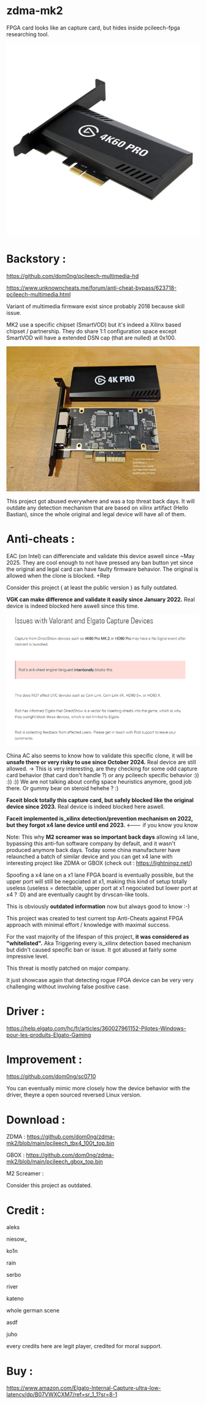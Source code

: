 # zdma-mk2
FPGA card looks like an capture card, but hides inside pcileech-fpga researching tool.

![screenshot](https://github.com/dom0ng/zdma-mk2/blob/main/4k60pro.jpg)

# Backstory :

https://github.com/dom0ng/pcileech-multimedia-hd

https://www.unknowncheats.me/forum/anti-cheat-bypass/623718-pcileech-multimedia.html

Variant of multimedia firmware exist since probably 2018 because skill issue.

MK2 use a specific chipset (SmartVOD) but it's indeed a Xilinx based chipset / partnership.
They do share 1:1 configuration space except SmartVOD will have a extended DSN cap (that are nulled) at 0x100.

![screenshot](https://github.com/dom0ng/zdma-mk2/blob/main/ithazdma.png)


This project got abused everywhere and was a top threat back days.
It will outdate any detection mechanism that are based on xilinx artifact (Hello Bastian), since the whole original and legal device will have all of them.


# Anti-cheats : 

EAC (on Intel) can differenciate and validate this device aswell since ~May 2025.
They are cool enough to not have pressed any ban button yet since the original and legal card can have faulty firmware behavior.
The original is allowed when the clone is blocked.
+Rep

Consider this project ( at least the public version ) as fully outdated.

__VGK can make difference and validate it easily since January 2022.__
Real device is indeed blocked here aswell since this time.

![screenshot](https://github.com/dom0ng/zdma-mk2/blob/main/riotontop.PNG)

China AC also seems to know how to validate this specific clone, it will be __unsafe there or very risky to use since October 2024.__
Real device are still allowed. -> This is very interesting, are they checking for some odd capture card behavior (that card don't handle ?) or any pcileech specific behavior :)) :)) :)) We are not talking about config space heuristics anymore, good job there.
Or gummy bear on steroid hehehe ? :)

__Faceit block totally this capture card, but safely blocked like the original device since 2023.__
Real device is indeed blocked here aswell.


__Faceit implemented is_xilinx detection/prevention mechanism on 2022, but they forgot x4 lane device until end 2023.__ <--- if you know you know

Note: This why __M2 screamer was so important back days__ allowing x4 lane, bypassing this anti-fun software company by default, and it wasn't produced anymore back days. 
Today some china manufacturer have relaunched a batch of similar device and you can get x4 lane with interesting project like ZDMA or GBOX (check out : https://lightningz.net/)

Spoofing a x4 lane on a x1 lane FPGA board is eventually possible, but the upper port will still be negociated at x1, making this kind of setup totally useless (useless = detectable, upper port at x1 negociated but lower port at x4 ? :D) and are eventually caught by drvscan-like tools.

This is obviously __outdated information__ now but always good to know :-)

This project was created to test current top Anti-Cheats against FPGA approach with minimal effort / knowledge with maximal success.

For the vast majority of the lifespan of this project, __it was considered as "whitelisted".__
Aka Triggering every is_xilinx detection based mechanism but didn't caused specific ban or issue.
It got abused at fairly some impressive level.

This threat is mostly patched on major company.

It just showcase again that detecting rogue FPGA device can be very very challenging without involving false positive case.

# Driver :
https://help.elgato.com/hc/fr/articles/360027961152-Pilotes-Windows-pour-les-produits-Elgato-Gaming

# Improvement :
https://github.com/dom0ng/sc0710

You can eventually mimic more closely how the device behavior with the driver, theyre a open sourced reversed Linux version.

# Download :

ZDMA : https://github.com/dom0ng/zdma-mk2/blob/main/pcileech_tbx4_100t_top.bin

GBOX : https://github.com/dom0ng/zdma-mk2/blob/main/pcileech_gbox_top.bin

M2 Screamer : 

Consider this project as outdated.

# Credit :

aleks

niesow_

ko1n

rain

serbo

river

kateno

whole german scene

asdf

juho

every credits here are legit player, credited for moral support.

# Buy :

https://www.amazon.com/Elgato-Internal-Capture-ultra-low-latency/dp/B07VWXCXM7/ref=sr_1_1?sr=8-1
